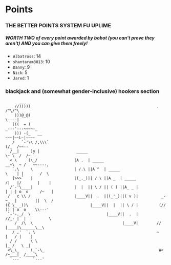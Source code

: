 # Points
### THE BETTER POINTS SYSTEM FU UPLIME
##### WORTH TWO of every point awarded by bobot (you can't prove they aren't) AND you can give them freely!
 
  * `Albatross`: 14
  * `shantaram3013`: 10
  * `Danny`: 9
  * `Nick`: 5
  * `Jared`: 1
  

### blackjack and (somewhat gender-inclusive) hookers section

```
      ___                                               
    //)))))                                                       .        /^\/^\ 
    )))@_@)                                                                \----| 
   (((  = )                                                            _---'---~~~~-_
    ))) -(_   __                                                        ~~~|~~L~|~~~~
   /   `-'\\ /,\\\`                                                       (/_  /~~--
  /__|     )y |                _____                                    \~ \  /  /~
  < \     (\_/                |A .  | _____                           __~\  ~ /   ~~----,
   `.\     \                  | /.\ ||A ^  | _____                    \    | |       /  \
   {>>>`   |                  |(_._)|| / \ ||A _  | _____             /|   |/       |    |  
  /`-'\____|                  |  |  || \ / || ( ) ||A_ _ |            | | | o  o     /~   |            
 /   c \\ /                   |____V||  .  ||(_'_)||( v )|          _-~_  |        ||  \  /                  
(C \_ _))\                           |____V||  |  || \ / |         (// )) | o  o    \\---'                    
 `-'-._/  \                                 |____V||  .  |         //_- |  |          \                   
    /  /\  \                                       |____V|        //   |____|\______\__\                   
   / ,'  `. \                                                     ~      |   / |    | 
  / /      \ \                                                           |_ /   \ _| 
 <\_\_     (_`-\_                                                  W<  /~___|  /____\
  `---`     `---'                                     
                   

```
